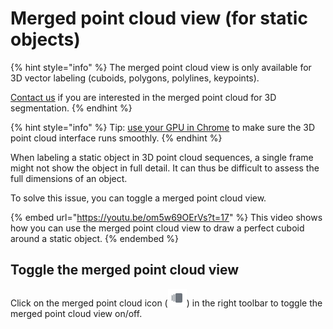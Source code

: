 # Merged point cloud view (for static objects)

{% hint style="info" %}
The merged point cloud view is only available for 3D vector labeling (cuboids, polygons, polylines, keypoints).&#x20;

[Contact us](https://segments.ai/contact) if you are interested in the merged point cloud for 3D segmentation.
{% endhint %}

{% hint style="info" %}
Tip: [use your GPU in Chrome](https://segmentsai.notion.site/How-to-use-your-GPU-in-Chrome-2b95e19fb77c456c87f798013769a98a) to make sure the 3D point cloud interface runs smoothly.
{% endhint %}

When labeling a static object in 3D point cloud sequences, a single frame might not show the object in full detail. It can thus be difficult to assess the full dimensions of an object.

To solve this issue, you can toggle a merged point cloud view.

{% embed url="https://youtu.be/om5w69OErVs?t=17" %}
This video shows how you can use the merged point cloud view to draw a perfect cuboid around a static object.
{% endembed %}

## Toggle the merged point cloud view

Click on the merged point cloud icon (![](<../../.gitbook/assets/image (1) (1).png>)) in the right toolbar to toggle the merged point cloud view on/off.
